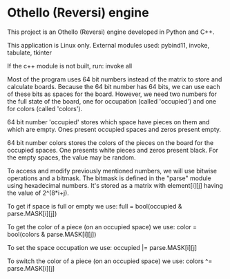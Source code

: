 # Othello (Reversi) engine
This project is an Othello (Reversi) engine developed in Python and C++.

This application is Linux only.
External modules used:
    pybind11, invoke, tabulate, tkinter

If the c++ module is not built, run:
    invoke all

    
Most of the program uses 64 bit numbers instead of the matrix to store and calculate boards.
Because the 64 bit number has 64 bits, we can use each of these bits as spaces for the board. However,
we need two numbers for the full state of the board, one for occupation (called 'occupied') and one
for colors (called 'colors').

64 bit number 'occupied' stores which space have pieces on them and which are empty. Ones present
occupied spaces and zeros present empty.

64 bit number colors stores the colors of the pieces on the board for the occupied spaces. One presents
white pieces and zeros present black. For the empty spaces, the value may be random.

To access and modify previously mentioned numbers, we will use bitwise operations and a bitmask.
The bitmask is defined in the "parse" module using hexadecimal numbers. It's stored as a matrix with
element[i][j] having the value of 2^(8*i+j).

To get if space is full or empty we use:
    full = bool(occupied & parse.MASK[i][j])

To get the color of a piece (on an occupied space) we use:
    color = bool(colors & parse.MASK[i][j])

To set the space occupation we use:
    occupied |= parse.MASK[i][j]

To switch the color of a piece (on an occupied space) we use:
    colors ^= parse.MASK[i][j]
